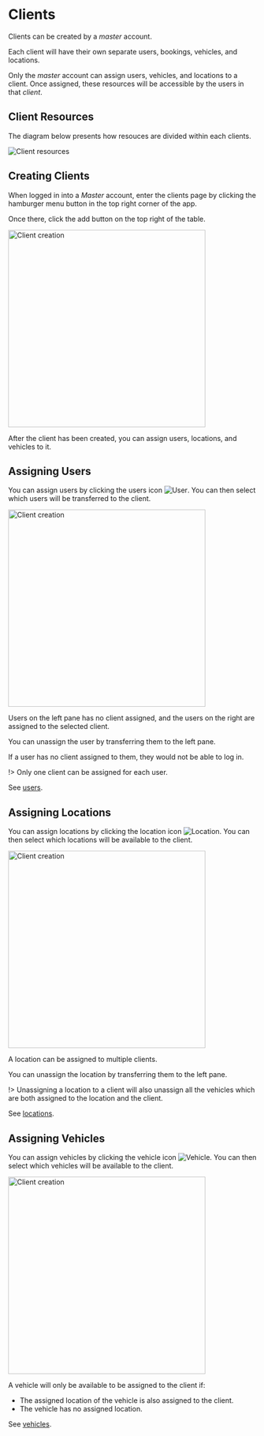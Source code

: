 # Clients

Clients can be created by a _master_ account.

Each client will have their own separate users, bookings, vehicles, and locations.

Only the _master_ account can assign users, vehicles, and locations to a client. Once assigned, these resources will be accessible by the users in that _client_.

## Client Resources

The diagram below presents how resouces are divided within each clients.

![Client resources](/media/clients/client-resources.png)

## Creating Clients

When logged in into a _Master_ account, enter the clients page by clicking the hamburger menu button in the top right corner of the app.

Once there, click the add button on the top right of the table.

<img src="/media/clients/create.gif"
     alt="Client creation"
     style="margin-left: auto; margin-right: auto; height: 400px" />

After the client has been created, you can assign users, locations, and vehicles to it.

## Assigning Users

You can assign users by clicking the users icon ![User](/media/icons/people-24px.svg). You can then select which users will be transferred to the client.

<img src="/media/clients/assign-users.gif"
     alt="Client creation"
     style="margin-left: auto; margin-right: auto; height: 400px" />

Users on the left pane has no client assigned, and the users on the right are assigned to the selected client.

You can unassign the user by transferring them to the left pane.

If a user has no client assigned to them, they would not be able to log in.

!> Only one client can be assigned for each user.

See [users](/users.md).

## Assigning Locations

You can assign locations by clicking the location icon ![Location](/media/icons/location_city-24px.svg). You can then select which locations will be available to the client.

<img src="/media/clients/assign-locations.gif"
     alt="Client creation"
     style="margin-left: auto; margin-right: auto; height: 400px" />

A location can be assigned to multiple clients.

You can unassign the location by transferring them to the left pane.

!> Unassigning a location to a client will also unassign all the vehicles which are both assigned to the location and the client.

See [locations](/locations.md).

## Assigning Vehicles

You can assign vehicles by clicking the vehicle icon ![Vehicle](/media/icons/directions_car-24px.svg). You can then select which vehicles will be available to the client.

<img src="/media/clients/assign-vehicles.gif"
     alt="Client creation"
     style="margin-left: auto; margin-right: auto; height: 400px" />

A vehicle will only be available to be assigned to the client if:

-   The assigned location of the vehicle is also assigned to the client.
-   The vehicle has no assigned location.

See [vehicles](/vehicles.md).
